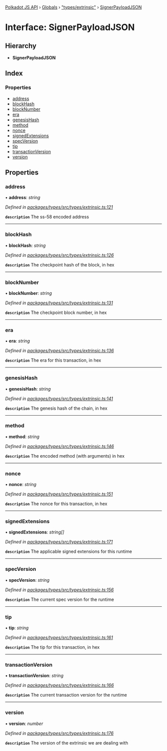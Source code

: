 [Polkadot JS API](../README.md) › [Globals](../globals.md) › ["types/extrinsic"](../modules/_types_extrinsic_.md) › [SignerPayloadJSON](_types_extrinsic_.signerpayloadjson.md)

# Interface: SignerPayloadJSON

## Hierarchy

* **SignerPayloadJSON**

## Index

### Properties

* [address](_types_extrinsic_.signerpayloadjson.md#address)
* [blockHash](_types_extrinsic_.signerpayloadjson.md#blockhash)
* [blockNumber](_types_extrinsic_.signerpayloadjson.md#blocknumber)
* [era](_types_extrinsic_.signerpayloadjson.md#era)
* [genesisHash](_types_extrinsic_.signerpayloadjson.md#genesishash)
* [method](_types_extrinsic_.signerpayloadjson.md#method)
* [nonce](_types_extrinsic_.signerpayloadjson.md#nonce)
* [signedExtensions](_types_extrinsic_.signerpayloadjson.md#signedextensions)
* [specVersion](_types_extrinsic_.signerpayloadjson.md#specversion)
* [tip](_types_extrinsic_.signerpayloadjson.md#tip)
* [transactionVersion](_types_extrinsic_.signerpayloadjson.md#transactionversion)
* [version](_types_extrinsic_.signerpayloadjson.md#version)

## Properties

###  address

• **address**: *string*

*Defined in [packages/types/src/types/extrinsic.ts:121](https://github.com/polkadot-js/api/blob/c7315ffb74/packages/types/src/types/extrinsic.ts#L121)*

**`description`** The ss-58 encoded address

___

###  blockHash

• **blockHash**: *string*

*Defined in [packages/types/src/types/extrinsic.ts:126](https://github.com/polkadot-js/api/blob/c7315ffb74/packages/types/src/types/extrinsic.ts#L126)*

**`description`** The checkpoint hash of the block, in hex

___

###  blockNumber

• **blockNumber**: *string*

*Defined in [packages/types/src/types/extrinsic.ts:131](https://github.com/polkadot-js/api/blob/c7315ffb74/packages/types/src/types/extrinsic.ts#L131)*

**`description`** The checkpoint block number, in hex

___

###  era

• **era**: *string*

*Defined in [packages/types/src/types/extrinsic.ts:136](https://github.com/polkadot-js/api/blob/c7315ffb74/packages/types/src/types/extrinsic.ts#L136)*

**`description`** The era for this transaction, in hex

___

###  genesisHash

• **genesisHash**: *string*

*Defined in [packages/types/src/types/extrinsic.ts:141](https://github.com/polkadot-js/api/blob/c7315ffb74/packages/types/src/types/extrinsic.ts#L141)*

**`description`** The genesis hash of the chain, in hex

___

###  method

• **method**: *string*

*Defined in [packages/types/src/types/extrinsic.ts:146](https://github.com/polkadot-js/api/blob/c7315ffb74/packages/types/src/types/extrinsic.ts#L146)*

**`description`** The encoded method (with arguments) in hex

___

###  nonce

• **nonce**: *string*

*Defined in [packages/types/src/types/extrinsic.ts:151](https://github.com/polkadot-js/api/blob/c7315ffb74/packages/types/src/types/extrinsic.ts#L151)*

**`description`** The nonce for this transaction, in hex

___

###  signedExtensions

• **signedExtensions**: *string[]*

*Defined in [packages/types/src/types/extrinsic.ts:171](https://github.com/polkadot-js/api/blob/c7315ffb74/packages/types/src/types/extrinsic.ts#L171)*

**`description`** The applicable signed extensions for this runtime

___

###  specVersion

• **specVersion**: *string*

*Defined in [packages/types/src/types/extrinsic.ts:156](https://github.com/polkadot-js/api/blob/c7315ffb74/packages/types/src/types/extrinsic.ts#L156)*

**`description`** The current spec version for the runtime

___

###  tip

• **tip**: *string*

*Defined in [packages/types/src/types/extrinsic.ts:161](https://github.com/polkadot-js/api/blob/c7315ffb74/packages/types/src/types/extrinsic.ts#L161)*

**`description`** The tip for this transaction, in hex

___

###  transactionVersion

• **transactionVersion**: *string*

*Defined in [packages/types/src/types/extrinsic.ts:166](https://github.com/polkadot-js/api/blob/c7315ffb74/packages/types/src/types/extrinsic.ts#L166)*

**`description`** The current transaction version for the runtime

___

###  version

• **version**: *number*

*Defined in [packages/types/src/types/extrinsic.ts:176](https://github.com/polkadot-js/api/blob/c7315ffb74/packages/types/src/types/extrinsic.ts#L176)*

**`description`** The version of the extrinsic we are dealing with
